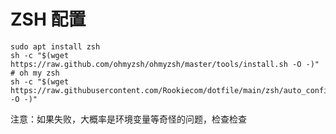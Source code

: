 # ZSH 配置

```shell
sudo apt install zsh
sh -c "$(wget https://raw.github.com/ohmyzsh/ohmyzsh/master/tools/install.sh -O -)" # oh my zsh
sh -c "$(wget https://raw.githubusercontent.com/Rookiecom/dotfile/main/zsh/auto_configuration.sh -O -)"
```

注意：如果失败，大概率是环境变量等奇怪的问题，检查检查
